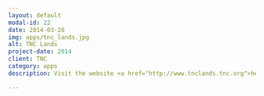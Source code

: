 ```yaml
---
layout: default
modal-id: 22
date: 2014-03-28
img: apps/tnc_lands.jpg
alt: TNC Lands
project-date: 2014
client: TNC
category: apps
description: Visit the website <a href="http://www.tnclands.tnc.org">here</a>.

---
```


